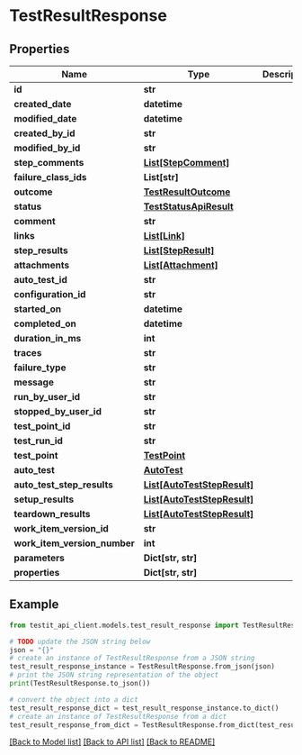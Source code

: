 # TestResultResponse


## Properties

Name | Type | Description | Notes
------------ | ------------- | ------------- | -------------
**id** | **str** |  | 
**created_date** | **datetime** |  | 
**modified_date** | **datetime** |  | [optional] 
**created_by_id** | **str** |  | 
**modified_by_id** | **str** |  | [optional] 
**step_comments** | [**List[StepComment]**](StepComment.md) |  | [optional] 
**failure_class_ids** | **List[str]** |  | 
**outcome** | [**TestResultOutcome**](TestResultOutcome.md) |  | [optional] 
**status** | [**TestStatusApiResult**](TestStatusApiResult.md) |  | [optional] 
**comment** | **str** |  | [optional] 
**links** | [**List[Link]**](Link.md) |  | [optional] 
**step_results** | [**List[StepResult]**](StepResult.md) |  | [optional] 
**attachments** | [**List[Attachment]**](Attachment.md) |  | [optional] 
**auto_test_id** | **str** |  | [optional] 
**configuration_id** | **str** |  | 
**started_on** | **datetime** |  | [optional] 
**completed_on** | **datetime** |  | [optional] 
**duration_in_ms** | **int** |  | [optional] 
**traces** | **str** |  | [optional] 
**failure_type** | **str** |  | [optional] 
**message** | **str** |  | [optional] 
**run_by_user_id** | **str** |  | [optional] 
**stopped_by_user_id** | **str** |  | [optional] 
**test_point_id** | **str** |  | 
**test_run_id** | **str** |  | 
**test_point** | [**TestPoint**](TestPoint.md) |  | [optional] 
**auto_test** | [**AutoTest**](AutoTest.md) |  | [optional] 
**auto_test_step_results** | [**List[AutoTestStepResult]**](AutoTestStepResult.md) |  | [optional] 
**setup_results** | [**List[AutoTestStepResult]**](AutoTestStepResult.md) |  | [optional] 
**teardown_results** | [**List[AutoTestStepResult]**](AutoTestStepResult.md) |  | [optional] 
**work_item_version_id** | **str** |  | 
**work_item_version_number** | **int** |  | [optional] 
**parameters** | **Dict[str, str]** |  | [optional] 
**properties** | **Dict[str, str]** |  | [optional] 

## Example

```python
from testit_api_client.models.test_result_response import TestResultResponse

# TODO update the JSON string below
json = "{}"
# create an instance of TestResultResponse from a JSON string
test_result_response_instance = TestResultResponse.from_json(json)
# print the JSON string representation of the object
print(TestResultResponse.to_json())

# convert the object into a dict
test_result_response_dict = test_result_response_instance.to_dict()
# create an instance of TestResultResponse from a dict
test_result_response_from_dict = TestResultResponse.from_dict(test_result_response_dict)
```
[[Back to Model list]](../README.md#documentation-for-models) [[Back to API list]](../README.md#documentation-for-api-endpoints) [[Back to README]](../README.md)


